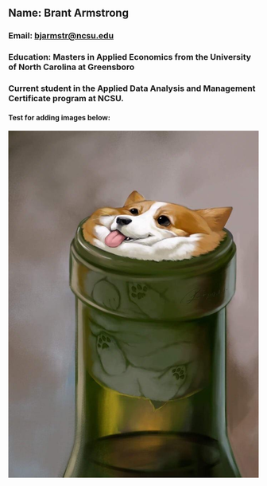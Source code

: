## Name: Brant Armstrong
### Email: bjarmstr@ncsu.edu
### Education: Masters in Applied Economics from the University of North Carolina at Greensboro
### Current student in the Applied Data Analysis and Management Certificate program at NCSU.


#### Test for adding images below:

![test](images/ec6e3u7x4pm01.jpg)
